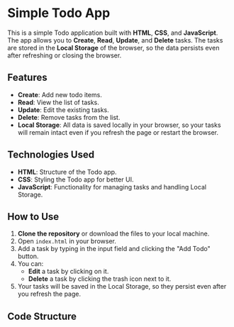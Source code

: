 # Simple Todo App

This is a simple Todo application built with **HTML**, **CSS**, and **JavaScript**. The app allows you to **Create**, **Read**, **Update**, and **Delete** tasks. The tasks are stored in the **Local Storage** of the browser, so the data persists even after refreshing or closing the browser.

## Features
- **Create**: Add new todo items.
- **Read**: View the list of tasks.
- **Update**: Edit the existing tasks.
- **Delete**: Remove tasks from the list.
- **Local Storage**: All data is saved locally in your browser, so your tasks will remain intact even if you refresh the page or restart the browser.

## Technologies Used
- **HTML**: Structure of the Todo app.
- **CSS**: Styling the Todo app for better UI.
- **JavaScript**: Functionality for managing tasks and handling Local Storage.

## How to Use
1. **Clone the repository** or download the files to your local machine.
2. Open `index.html` in your browser.
3. Add a task by typing in the input field and clicking the "Add Todo" button.
4. You can:
   - **Edit** a task by clicking on it.
   - **Delete** a task by clicking the trash icon next to it.
5. Your tasks will be saved in the Local Storage, so they persist even after you refresh the page.

## Code Structure

